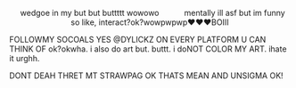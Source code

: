 

<p align="center">
⠀wedgoe in my but but buttttt wowowo
⠀⠀⠀⠀mentally ill asf but im funny so like, interact?ok?wowpwpwp❤❤❤BOIII

FOLLOWMY SOCOALS YES @DYLICKZ ON EVERY PLATFORM U CAN THINK OF ok?okwha. 
i also do art but. buttt. i doNOT COLOR MY ART. ihate it urghh. 
<p> DONT DEAH THRET MT STRAWPAG OK THATS MEAN AND UNSIGMA OK!</p>
</p>
